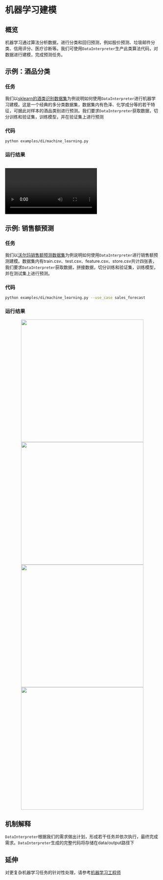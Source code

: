 # 机器学习建模

## 概览

机器学习通过算法分析数据，进行分类和回归预测，例如股价预测、垃圾邮件分类、信用评分、医疗诊断等。我们可使用`DataInterpreter`生产此类算法代码，对数据进行建模，完成预测任务。

## 示例：酒品分类

### 任务

我们以[sklearn的酒类识别数据集](https://scikit-learn.org/stable/datasets/toy_dataset.html#wine-dataset)为例说明如何使用`DataInterpreter`进行机器学习建模。这是一个经典的多分类数据集，数据集内有色泽、化学成分等的若干特征，可据此对样本的酒品类别进行预测。我们要求`DataInterpreter`获取数据，切分训练和验证集，训练模型，并在验证集上进行预测

### 代码

```bash
python examples/di/machine_learning.py
```

### 运行结果

<br>
<video  controls>
  <source src="/image/guide/use_cases/interpreter/ml_wine_dataset.mp4" type="video/mp4">
</video>

## 示例: 销售额预测

### 任务

我们以[沃尔玛销售额预测数据集](https://www.kaggle.com/datasets/aslanahmedov/walmart-sales-forecast/data)为例说明如何使用`DataInterpreter`进行销售额预测建模。数据集内有train.csv、test.csv、feature.csv、store.csv共计四张表，我们要求`DataInterpreter`获取数据，拼接数据，切分训练和验证集，训练模型，并在测试集上进行预测。

### 代码

```bash
python examples/di/machine_learning.py --use_case sales_forecast
```

### 运行结果

<center>
<img src="../../../../../public/image/guide/use_cases/interpreter/sales_forecast/split_data.png" width=400>
</center>

<center>
<img src="../../../../../public/image/guide/use_cases/interpreter/sales_forecast/total_weekly_sales_over_time.png" width=400>
</center>

<center>
<img src="../../../../../public/image/guide/use_cases/interpreter/sales_forecast/ground_truth_vs_predictions.png" width=400>
</center>

<center>
<img src="../../../../../public/image/guide/use_cases/interpreter/sales_forecast/wmae.png" width=400 >
</center>

## 机制解释

`DataInterpreter`根据我们的需求做出计划，形成若干任务并依次执行，最终完成需求。`DataInterpreter`生成的完整代码将存储在data/output路径下

## 延伸

对更复杂机器学习任务的针对性处理，请参考[机器学习工程师](../ml_engineer.md)
